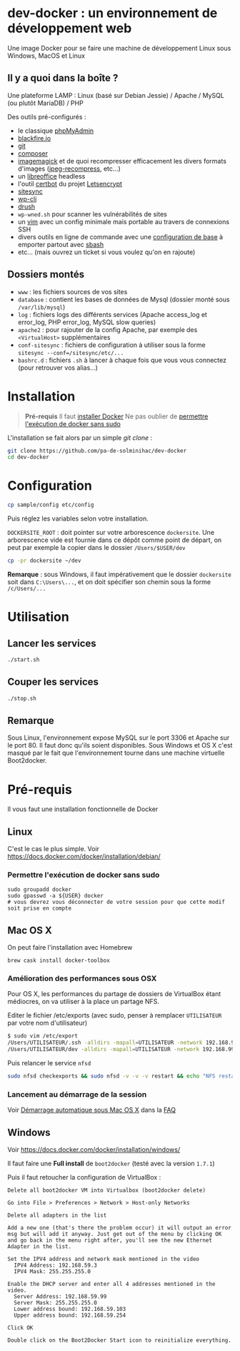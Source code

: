 # dev-docker : un environnement de développement web

Une image Docker pour se faire une machine de développement Linux sous Windows, MacOS et Linux

## Il y a quoi dans la boîte ?

Une plateforme LAMP : Linux (basé sur Debian Jessie) / Apache / MySQL (ou plutôt MariaDB) / PHP

Des outils pré-configurés : 
- le classique [phpMyAdmin](https://www.phpmyadmin.net/)
- [blackfire.io](https://blackfire.io/)
- [git](https://git-scm.com/)
- [composer](https://getcomposer.org/)
- [imagemagick](http://www.imagemagick.org/script/index.php) et de quoi recompresser efficacement les divers formats d'images ([jpeg-recompress](https://github.com/danielgtaylor/jpeg-archive), etc...)
- un [libreoffice](https://fr.libreoffice.org/) headless
- l'outil [certbot](https://certbot.eff.org/) du projet [Letsencrypt](https://letsencrypt.org/)
- [sitesync](https://github.com/pa-de-solminihac/sitesync)
- [wp-cli](http://wp-cli.org/)
- [drush](http://www.drush.org/en/master/)
- `wp-wned.sh` pour scanner les vulnérabilités de sites
- un [vim](http://www.vim.org) avec un config minimale mais portable au travers de connexions SSH
- divers outils en ligne de commande avec une [configuration de base](https://github.com/pa-de-solminihac/configuration/) à emporter partout avec [sbash](https://github.com/pa-de-solminihac/configuration/#emporter-cette-configuration-partout)
- etc... (mais ouvrez un ticket si vous voulez qu'on en rajoute)

## Dossiers montés

- `www` : les fichiers sources de vos sites
- `database` : contient les bases de données de Mysql (dossier monté sous `/var/lib/mysql`)
- `log` : fichiers logs des différents services (Apache access_log et error_log, PHP error_log, MySQL slow queries)
- `apache2` : pour rajouter de la config Apache, par exemple des `<VirtualHost>` supplémentaires
- `conf-sitesync` : fichiers de configuration à utiliser sous la forme `sitesync --conf=/sitesync/etc/...`
- `bashrc.d` : fichiers `.sh` à lancer à chaque fois que vous vous connectez (pour retrouver vos alias...)

# Installation

> **Pré-requis**
> Il faut [installer Docker](#pré-requis)
> Ne pas oublier de [permettre l'exécution de docker sans sudo](#permettre-lexécution-de-docker-sans-sudo)

L'installation se fait alors par un simple _git clone_ :
```bash
git clone https://github.com/pa-de-solminihac/dev-docker
cd dev-docker
```

# Configuration

```bash
cp sample/config etc/config
```

Puis réglez les variables selon votre installation.

`DOCKERSITE_ROOT` : doit pointer sur votre arborescence `dockersite`. Une arborescence vide est fournie dans ce dépôt comme point de départ, on peut par exemple la copier dans le dossier `/Users/$USER/dev`

```bash
cp -pr dockersite ~/dev
```

**Remarque** : sous Windows, il faut impérativement que le dossier `dockersite` soit dans `C:\Users\...`, et on doit spécifier son chemin sous la forme `/c/Users/...`


# Utilisation

## Lancer les services
```bash
./start.sh
```

## Couper les services
```bash
./stop.sh
```

## Remarque

Sous Linux, l'environnement expose MySQL sur le port 3306 et Apache sur le port 80. Il faut donc qu'ils soient disponibles. Sous Windows et OS X c'est masqué par le fait que l'environnement tourne dans une machine virtuelle Boot2docker.


# Pré-requis

Il vous faut une installation fonctionnelle de Docker

## Linux

C'est le cas le plus simple. Voir https://docs.docker.com/docker/installation/debian/

### Permettre l'exécution de docker sans sudo
```
sudo groupadd docker
sudo gpasswd -a ${USER} docker
# vous devrez vous déconnecter de votre session pour que cette modif soit prise en compte
```

## Mac OS X

On peut faire l'installation avec Homebrew
```
brew cask install docker-toolbox
```

### Amélioration des performances sous OSX

Pour OS X, les performances du partage de dossiers de VirtualBox étant médiocres, on va utiliser à la place un partage NFS.

Editer le fichier /etc/exports (avec sudo, penser à remplacer `UTILISATEUR` par votre nom d'utilisateur)

```bash
$ sudo vim /etc/export
/Users/UTILISATEUR/.ssh -alldirs -mapall=UTILISATEUR -network 192.168.99.0 -mask 255.255.255.0
/Users/UTILISATEUR/dev -alldirs -mapall=UTILISATEUR -network 192.168.99.0 -mask 255.255.255.0
```

Puis relancer le service `nfsd`

```bash
sudo nfsd checkexports && sudo nfsd -v -v -v restart && echo "NFS restarted" || echo "NFS error"
```

### Lancement au démarrage de la session

Voir [Démarrage automatique sous Mac OS X](https://github.com/pa-de-solminihac/dev-docker/wiki/D%C3%A9marrage-automatique-sous-Mac-OS-X) dans la [FAQ](https://github.com/pa-de-solminihac/dev-docker/wiki/)

## Windows

Voir https://docs.docker.com/docker/installation/windows/

Il faut faire une **Full install** de `boot2docker` (testé avec la version `1.7.1`)

Puis il faut retoucher la configuration de VirtualBox :

    Delete all boot2docker VM into Virtualbox (boot2docker delete)

    Go into File > Preferences > Network > Host-only Networks

    Delete all adapters in the list

    Add a new one (that's there the problem occur) it will output an error msg but will add it anyway. Just get out of the menu by clicking OK and go back in the menu right after, you'll see the new Ethernet Adapter in the list.

    Set the IPV4 address and network mask mentioned in the video
      IPV4 Address: 192.168.59.3
      IPV4 Mask: 255.255.255.0

    Enable the DHCP server and enter all 4 addresses mentioned in the video.
      Server Address: 192.168.59.99
      Server Mask: 255.255.255.0
      Lower address bound: 192.168.59.103
      Upper address bound: 192.168.59.254

    Click OK

    Double click on the Boot2Docker Start icon to reinitialize everything.
